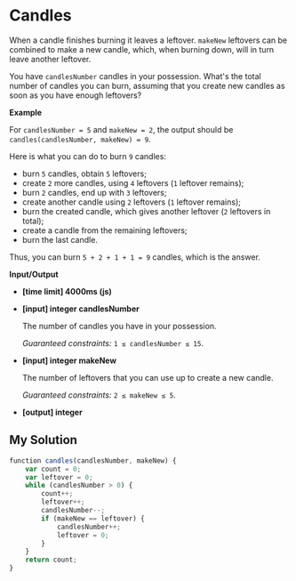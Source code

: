 # Candles
﻿When a candle finishes burning it leaves a leftover. `makeNew` leftovers can be combined to make a new candle, which, when burning down, will in turn leave another leftover.

You have `candlesNumber` candles in your possession. What's the total number of candles you can burn, assuming that you create new candles as soon as you have enough leftovers?

**Example**

For `candlesNumber = 5` and `makeNew = 2`, the output should be
`candles(candlesNumber, makeNew) = 9`.

Here is what you can do to burn `9` candles:

*   burn `5` candles, obtain `5` leftovers;
*   create `2` more candles, using `4` leftovers (`1` leftover remains);
*   burn `2` candles, end up with `3` leftovers;
*   create another candle using `2` leftovers (`1` leftover remains);
*   burn the created candle, which gives another leftover (`2` leftovers in total);
*   create a candle from the remaining leftovers;
*   burn the last candle.

Thus, you can burn `5 + 2 + 1 + 1 = 9` candles, which is the answer.

**Input/Output**

*   **[time limit] 4000ms (js)**

*   **[input] integer candlesNumber**

    The number of candles you have in your possession.

    _Guaranteed constraints:_
    `1 ≤ candlesNumber ≤ 15`.

*   **[input] integer makeNew**

    The number of leftovers that you can use up to create a new candle.

    _Guaranteed constraints:_
    `2 ≤ makeNew ≤ 5`.

*   **[output] integer**


## My Solution
```javascript
﻿function candles(candlesNumber, makeNew) {
    var count = 0;
    var leftover = 0;
    while (candlesNumber > 0) {
        count++;
        leftover++;
        candlesNumber--;
        if (makeNew == leftover) {
            candlesNumber++;
            leftover = 0;
        }
    }
    return count;
}
​
```
